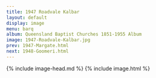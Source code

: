 ```yaml
---
title: 1947 Roadvale Kalbar
layout: default
display: image
menu: barq
album: Queensland Baptist Churches 1851-1955 Album
image: 1947-Roadvale-Kalbar.jpg
prev: 1947-Margate.html
next: 1948-Goomeri.html
---
```

{% include image-head.md %}
{% include image.html %}